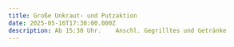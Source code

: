 ```yaml
---
title: Große Unkraut- und Putzaktion
date: 2025-05-16T17:30:00.000Z
description: Ab 15:30 Uhr.    Anschl. Gegrilltes und Getränke
---
```

